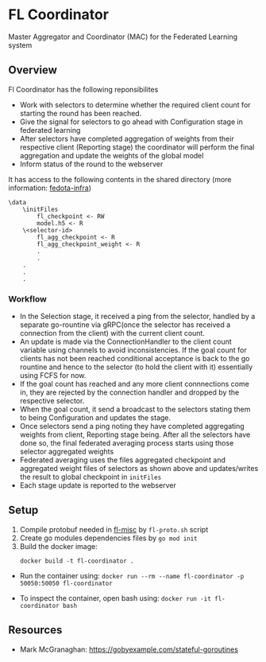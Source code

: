 # FL Coordinator
Master Aggregator and Coordinator (MAC) for the Federated Learning system

## Overview
Fl Coordinator has the following reponsibilites
- Work with selectors to determine whether the required client count for starting the round has been reached.
- Give the signal for selectors to go ahead with Configuration stage in federated learning
- After selectors have completed aggregation of weights from their respective client (Reporting stage) the coordinator will perform the final aggregation and update the weights of the global model
- Inform status of the round to the webserver

It has access to the following contents in the shared directory (more information: [fedota-infra](https://github.com/fedota/fedota-infra))
```
\data 
	\initFiles
		fl_checkpoint <- RW 
		model.h5 <- R
	\<selector-id>
		fl_agg_checkpoint <- R
		fl_agg_checkpoint_weight <- R
		.
		.
	.
	.
	.
```

### Workflow
- In the Selection stage, it received a ping from the selector, handled by a separate go-rountine via gRPC(once the selector has received a connection from the client) with the current client count. 
- An update is made via the ConnectionHandler to the client count variable using channels to avoid inconsistencies. If the goal count for clients has not been reached conditional acceptance is back to the go rountine and hence to the selector (to hold the client with it) essentially using FCFS for now. 
- If the goal count has reached and any more client connnections come in, they are rejected by the connection handler and dropped by the respective selector.
- When the goal count, it send a broadcast to the selectors stating them to being Configuration and updates the stage. 
- Once selectors send a ping noting they have completed aggregating weights from client, Reporting stage being. After all the selectors have done so, the final federated averaging process starts using those selector aggregated weights
- Federated averaging uses the files aggregated checkpoint and aggregated weight files of selectors as shown above and updates/writes the result to global checkpoint in `initFiles`
- Each stage update is reported to the webserver

## Setup 
1. Compile protobuf needed in [fl-misc](https://github.com/fedota/fl-misc) by `fl-proto.sh` script
2. Create go modules dependencies files by `go mod init`
3. Build the docker image:
	```
	docker build -t fl-coordinator .
	```

- Run the container using:
`docker run --rm --name fl-coordinator -p 50050:50050 fl-coordinator`

- To inspect the container, open bash using:
`docker run -it fl-coordinator bash`

## Resources
-  Mark McGranaghan: https://gobyexample.com/stateful-goroutines